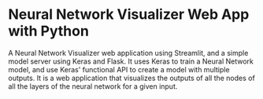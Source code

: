 # Neural Network Visualizer Web App with Python
A Neural Network Visualizer web application using Streamlit, and a simple model server using Keras and Flask. It uses Keras to train a Neural Network model, and use Keras' functional API to create a model with multiple outputs. It is a web application that visualizes the outputs of all the nodes of all the layers of the neural network for a given input.
